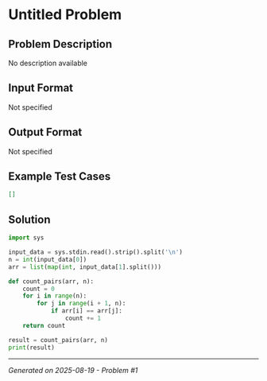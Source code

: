 # Untitled Problem

## Problem Description
No description available

## Input Format
Not specified

## Output Format
Not specified

## Example Test Cases
```json
[]
```

## Solution
```python
import sys

input_data = sys.stdin.read().strip().split('\n')
n = int(input_data[0])
arr = list(map(int, input_data[1].split()))

def count_pairs(arr, n):
    count = 0
    for i in range(n):
        for j in range(i + 1, n):
            if arr[i] == arr[j]:
                count += 1
    return count

result = count_pairs(arr, n)
print(result)
```

---
*Generated on 2025-08-19 - Problem #1*